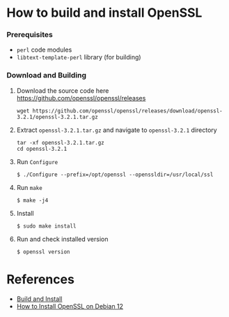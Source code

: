 # How to build and install OpenSSL

### Prerequisites
- `perl` code modules
- `libtext-template-perl` library (for building)

### Download and Building

1. Download the source code here https://github.com/openssl/openssl/releases
    ```
    wget https://github.com/openssl/openssl/releases/download/openssl-3.2.1/openssl-3.2.1.tar.gz
    ```

2. Extract `openssl-3.2.1.tar.gz` and navigate to `openssl-3.2.1` directory
    ```
    tar -xf openssl-3.2.1.tar.gz
    cd openssl-3.2.1
    ```

3. Run `Configure`
    ```
    $ ./Configure --prefix=/opt/openssl --openssldir=/usr/local/ssl
    ```

4. Run `make`
    ```
    $ make -j4
    ```

5. Install
    ```
    $ sudo make install
    ```

6. Run and check installed version
    ```
    $ openssl version
    ```


# References
- [Build and Install](https://github.com/openssl/openssl/blob/master/INSTALL.md)
- [How to Install OpenSSL on Debian 12](https://itslinuxfoss.com/install-openssl-debian-12/)